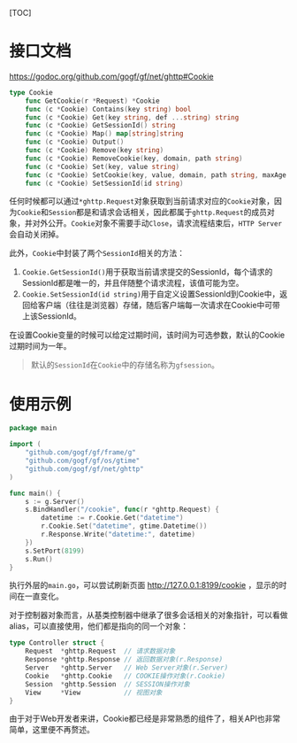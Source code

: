 
[TOC]


# 接口文档

https://godoc.org/github.com/gogf/gf/net/ghttp#Cookie

```go
type Cookie
    func GetCookie(r *Request) *Cookie
    func (c *Cookie) Contains(key string) bool
    func (c *Cookie) Get(key string, def ...string) string
    func (c *Cookie) GetSessionId() string
    func (c *Cookie) Map() map[string]string
    func (c *Cookie) Output()
    func (c *Cookie) Remove(key string)
    func (c *Cookie) RemoveCookie(key, domain, path string)
    func (c *Cookie) Set(key, value string)
    func (c *Cookie) SetCookie(key, value, domain, path string, maxAge time.Duration, httpOnly ...bool)
    func (c *Cookie) SetSessionId(id string)
```

任何时候都可以通过`*ghttp.Request`对象获取到当前请求对应的`Cookie`对象，因为`Cookie`和`Session`都是和请求会话相关，因此都属于`ghttp.Request`的成员对象，并对外公开。`Cookie`对象不需要手动`Close`，请求流程结束后，`HTTP Server`会自动关闭掉。

此外，`Cookie`中封装了两个`SessionId`相关的方法：
1. `Cookie.GetSessionId()`用于获取当前请求提交的SessionId，每个请求的SessionId都是唯一的，并且伴随整个请求流程，该值可能为空。
1. `Cookie.SetSessionId(id string)`用于自定义设置SessionId到Cookie中，返回给客户端（往往是浏览器）存储，随后客户端每一次请求在Cookie中可带上该SessionId。

在设置Cookie变量的时候可以给定过期时间，该时间为可选参数，默认的Cookie过期时间为一年。

> 默认的`SessionId`在`Cookie`中的存储名称为`gfsession`。

# 使用示例

```go
package main

import (
    "github.com/gogf/gf/frame/g"
    "github.com/gogf/gf/os/gtime"
    "github.com/gogf/gf/net/ghttp"
)

func main() {
    s := g.Server()
    s.BindHandler("/cookie", func(r *ghttp.Request) {
        datetime := r.Cookie.Get("datetime")
        r.Cookie.Set("datetime", gtime.Datetime())
        r.Response.Write("datetime:", datetime)
    })
    s.SetPort(8199)
    s.Run()
}
```
执行外层的`main.go`，可以尝试刷新页面 http://127.0.0.1:8199/cookie ，显示的时间在一直变化。


对于控制器对象而言，从基类控制器中继承了很多会话相关的对象指针，可以看做alias，可以直接使用，他们都是指向的同一个对象：
```go
type Controller struct {
	Request  *ghttp.Request  // 请求数据对象
	Response *ghttp.Response // 返回数据对象(r.Response)
	Server   *ghttp.Server   // Web Server对象(r.Server)
	Cookie   *ghttp.Cookie   // COOKIE操作对象(r.Cookie)
	Session  *ghttp.Session  // SESSION操作对象
	View     *View           // 视图对象
}
```

由于对于Web开发者来讲，Cookie都已经是非常熟悉的组件了，相关API也非常简单，这里便不再赘述。

<!--
# cookie、session与localhost

大多数开发语言，或者开发框架，使用```session id```作为HTTP客户端的唯一访问标识，该id一般都是存放在cookie中，伴随着用户浏览器的访问流程同时在请求中传递给服务端。

在本地开发过程中，开发者往往使用```localhost```作为网站域名，但是该域名会对开发者造成一些混淆，主要是对于session和cookie的影响。

在容易发现的问题之中，```localhost```域名有时会影响到session无法保存，其实该问题归根到底是sessionid无法在浏览器客户端保存的问题，也就是cookie无法保存。因为localhost不是一个有效的域名，有效域名至少要包含两个"."符号。不同的浏览器针对于localhost的处理方式不太一样，有的浏览器支持（如Chromium/Firefox），有的不支持（如Chrome/IE），不支持的现象就是虽然服务端返回了cookie，但是浏览器不认可，不做保存。下一次浏览器请求的时候就不会提交该cookie信息，这样cookie便设置失败了。

解决方案是建议开发者不使用localhost这种特殊的地址，改用IP地址或者自定义的本地域名（需要手动修改```hosts```文件），如 ```127.0.0.1```、```www.local.com```、```www.local.test```等等。
-->




